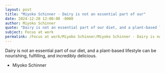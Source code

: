 ```yaml
---
layout: post
title: "Miyoko Schinner - Dairy is not an essential part of our"
date: 2024-12-28 12:00:00 -0000
author: Miyoko Schinner
quote: "Dairy is not an essential part of our diet, and a plant-based lifestyle can be nourishing, fulfilling, and incredibly delicious."
subject: Focus at work
permalink: /Focus at work/Miyoko Schinner/Miyoko Schinner - Dairy is not an essential part of our
---
```


Dairy is not an essential part of our diet, and a plant-based lifestyle can be nourishing, fulfilling, and incredibly delicious.

- Miyoko Schinner
